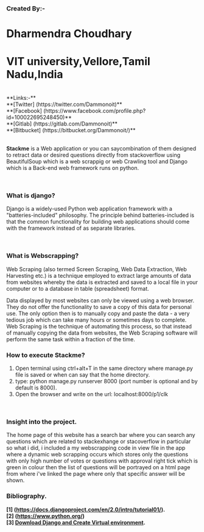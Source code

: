 ### **Created By**:- <br/>
   # **Dharmendra Choudhary**<br/>
   # **VIT university,Vellore,Tamil Nadu,India**

<br/>
**Links:-** <br/>   
**[Twitter] (https://twitter.com/Dammonoit)**  <br/>
**[Facebook] (https://www.facebook.com/profile.php?id=100022695248450)** <br/>
**[Gitlab] (https://gitlab.com/Dammonoit)** <br/>
**[Bitbucket] (https://bitbucket.org/Dammonoit/)** <br/>

<br/>

**Stackme** is a Web application or you can saycombination of them designed to retract data or desired questions directly from stackoverflow using BeautifulSoup which is a web scrappig or web Crawling tool and Django which is a Back-end web framework runs on python.

<br/>                                                    

### **What is django?**

Django is a widely-used Python web application framework with a "batteries-included" philosophy. The principle behind batteries-included is that the common functionality for building web applications should come with the framework instead of as separate libraries.

<br/>                                                   
                                                    
### **What is Webscrapping?**

Web Scraping (also termed Screen Scraping, Web Data Extraction, Web Harvesting etc.) is a technique employed to extract large amounts of data from websites whereby the data is extracted and saved to a local file in your computer or to a database in table (spreadsheet) format.

Data displayed by most websites can only be viewed using a web browser. They do not offer the functionality to save a copy of this data for personal use. The only option then is to manually copy and paste the data - a very tedious job which can take many hours or sometimes days to complete. Web Scraping is the technique of automating this process, so that instead of manually copying the data from websites, the Web Scraping software will perform the same task within a fraction of the time.
<br/>
                                                 
### **How to execute Stackme?**

1. Open terminal using ctrl+alt+T in the same directory where manage.py file is saved or when can say that the home directory.
2. type: python manage.py runserver 8000   (port number is optional and by default is 8000).
3. Open the browser and write on the url: localhost:8000/p1/clk 
<br/>
                                                 

### **Insight into the project.**

The home page of this website has a search bar where you can search any questions which are related to stackexhange or stacoverflow in particular so what i did, i included a my webscrapping code in view file in the app where a dynamic web scrapping occurs which stores only the questions with only high number of votes or questions with approval right tick which is green in colour then the list of questions will be portrayed on a html page from where i've linked the page where only that specific answer will be shown.

### **Bibliography.**<br/>
**[1] (https://docs.djangoproject.com/en/2.0/intro/tutorial01/).**  <br/>
**[2] (https://www.python.org/)** <br/>
**[3] [Download Django and Create Virtual environment](https://www.howtoforge.com/tutorial/how-to-install-django-on-ubuntu/).** 

